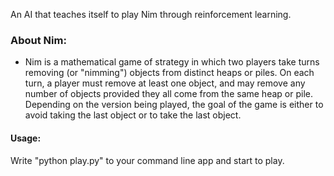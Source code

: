 An AI that teaches itself to play Nim through reinforcement learning.

### About Nim:
  - Nim is a mathematical game of strategy in which two players take turns removing (or "nimming") objects from distinct heaps or piles.
    On each turn, a player must remove at least one object, and may remove any number of objects provided they all come from the same heap or pile.
    Depending on the version being played, the goal of the game is either to avoid taking the last object or to take the last object.


#### Usage:
Write "python play.py" to your command line app and start to play.
